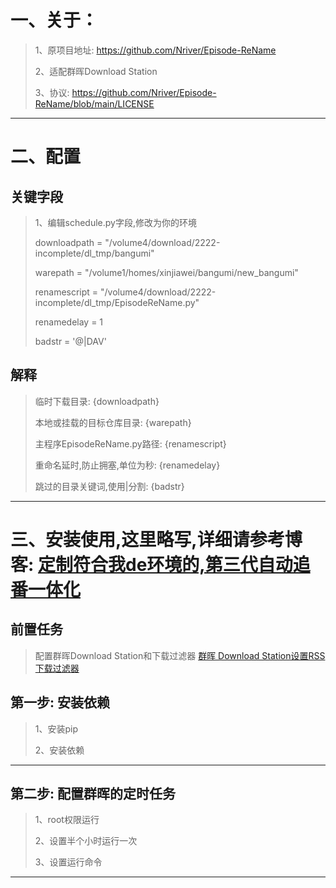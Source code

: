 # 一、关于：
>1、原项目地址: https://github.com/Nriver/Episode-ReName
>
>2、适配群晖Download Station
>
>3、协议: https://github.com/Nriver/Episode-ReName/blob/main/LICENSE
----

# 二、配置
## 关键字段
>1、编辑schedule.py字段,修改为你的环境
>
>downloadpath = "/volume4/download/2222-incomplete/dl_tmp/bangumi"
>
>warepath = "/volume1/homes/xinjiawei/bangumi/new_bangumi"
>
>renamescript = "/volume4/download/2222-incomplete/dl_tmp/EpisodeReName.py"
>
>renamedelay = 1
>
>badstr = '@|DAV'
>
## 解释
>临时下载目录: {downloadpath}
>
>本地或挂载的目标仓库目录: {warepath}
>
>主程序EpisodeReName.py路径: {renamescript}
>
>重命名延时,防止拥塞,单位为秒: {renamedelay}
>
>跳过的目录关键词,使用|分割: {badstr}
----

# 三、安装使用,这里略写,详细请参考博客: [定制符合我de环境的,第三代自动追番一体化](https://blog.jiawei.xin/?p=1019)
## 前置任务

>配置群晖Download Station和下载过滤器 [群晖 Download Station设置RSS下载过滤器](https://blog.jiawei.xin/?p=736)
>

## 第一步: 安装依赖

>1、安装pip
>
>2、安装依赖
>
----

## 第二步: 配置群晖的定时任务

>1、root权限运行
>
>2、设置半个小时运行一次
>
>3、设置运行命令
----
